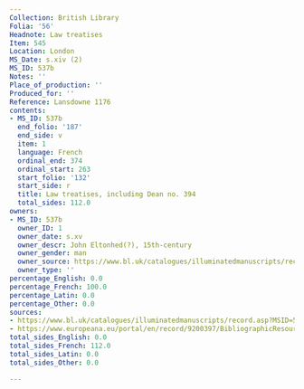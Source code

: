 ```yaml
---
Collection: British Library
Folia: '56'
Headnote: Law treatises
Item: 545
Location: London
MS_Date: s.xiv (2)
MS_ID: 537b
Notes: ''
Place_of_production: ''
Produced_for: ''
Reference: Lansdowne 1176
contents:
- MS_ID: 537b
  end_folio: '187'
  end_side: v
  item: 1
  language: French
  ordinal_end: 374
  ordinal_start: 263
  start_folio: '132'
  start_side: r
  title: Law treatises, including Dean no. 394
  total_sides: 112.0
owners:
- MS_ID: 537b
  owner_ID: 1
  owner_date: s.xv
  owner_descr: John Eltonhed(?), 15th-century
  owner_gender: man
  owner_source: https://www.bl.uk/catalogues/illuminatedmanuscripts/record.asp?MSID=5234&CollID=15&NStart=1176
  owner_type: ''
percentage_English: 0.0
percentage_French: 100.0
percentage_Latin: 0.0
percentage_Other: 0.0
sources:
- https://www.bl.uk/catalogues/illuminatedmanuscripts/record.asp?MSID=5234&CollID=15&NStart=1176
- https://www.europeana.eu/portal/en/record/9200397/BibliographicResource_3000126279836.html
total_sides_English: 0.0
total_sides_French: 112.0
total_sides_Latin: 0.0
total_sides_Other: 0.0

---
```

